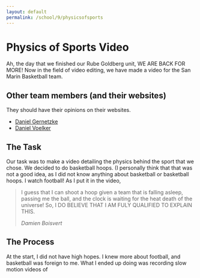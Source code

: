 ```yaml
---
layout: default
permalink: /school/9/physicsofsports
---
```

<h1>Physics of Sports Video</h1>
<!-- wp:paragraph -->
<p>Ah, the day that we finished our Rube Goldberg unit, WE ARE BACK FOR MORE!  Now in the field of video editing, we have made a video for the San Marin Basketball team.  </p>
<!-- /wp:paragraph -->

<!-- wp:heading -->
<h2 class="wp-block-heading">Other team members (and their websites)</h2>
<!-- /wp:heading -->

<!-- wp:paragraph -->
<p>They should have their opinions on their websites.</p>
<!-- /wp:paragraph -->

<!-- wp:list -->
<ul><!-- wp:list-item -->
<li><a href="https://sites.google.com/students.nusd.org/danielgernetzke/" target="_blank" rel="noopener" title="Daniel Gernetzke">Daniel Gernetzke</a></li>
<!-- /wp:list-item -->

<!-- wp:list-item -->
<li><a href="https://sites.google.com/students.nusd.org/danielvoelkersanmarin/home" target="_blank" rel="noopener" title="Daniel Voelker">Daniel Voelker</a></li>
<!-- /wp:list-item --></ul>
<!-- /wp:list -->

<!-- wp:heading -->
<h2 class="wp-block-heading">The Task</h2>
<!-- /wp:heading -->

<!-- wp:paragraph -->
<p>Our task was to make a video detailing the physics behind the sport that we chose.  We decided to do basketball hoops.  (I personally think that that was not a good idea, as I did not know anything about basketball or basketball hoops.  I watch football!  As I put it in the video,</p>
<!-- /wp:paragraph -->

<!-- wp:quote -->
<blockquote class="wp-block-quote"><!-- wp:paragraph -->
<p>I guess that I can shoot a hoop given a team that is falling asleep, passing me the ball, and the clock is waiting for the heat death of the universe!  So, I DO BELIEVE THAT I AM FULY QUALIFIED TO EXPLAIN THIS.</p>
<!-- /wp:paragraph --><cite>Damien Boisvert</cite></blockquote>
<!-- /wp:quote -->

<!-- wp:heading -->
<h2 class="wp-block-heading">The Process</h2>
<!-- /wp:heading -->

<!-- wp:paragraph -->
<p>At the start, I did not have high hopes.  I knew more about football, and basketball was foreign to me.  What I ended up doing was recording slow motion videos of </p>
<!-- /wp:paragraph -->

